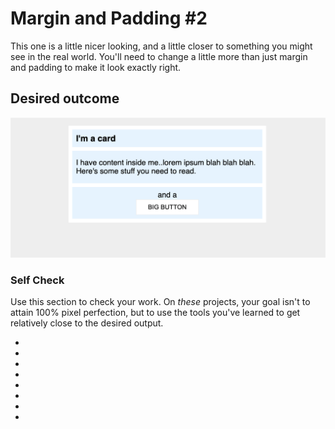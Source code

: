 # Margin and Padding #2

This one is a little nicer looking, and a little closer to something you might see in the real world. You'll need to change a little more than just margin and padding to make it look exactly right.

## Desired outcome
![desired outcome](./desired-outcome.png)

### Self Check
Use this section to check your work. On _these_ projects, your goal isn't to attain 100% pixel perfection, but to use the tools you've learned to get relatively close to the desired output.

- <!--There is 8px between the edge of the card and its content (the blue sections).-->
- <!--There is an 8px gap between each of the blue sections inside the card.-->
- <!--The title of the card uses a 16px font.-->
- <!--There are 8px between the title text and the edge of the title section.-->
- <!--The content section has 16px space on the top and bottom, and 8px on either side.-->
- <!--Everything inside the `.button-container` section is centered, and there is 8px padding.-->
- <!--The Big Button is centered on its own line.-->
- <!--The Big Button has 24px space on the sides, and 8px on top and bottom.-->
